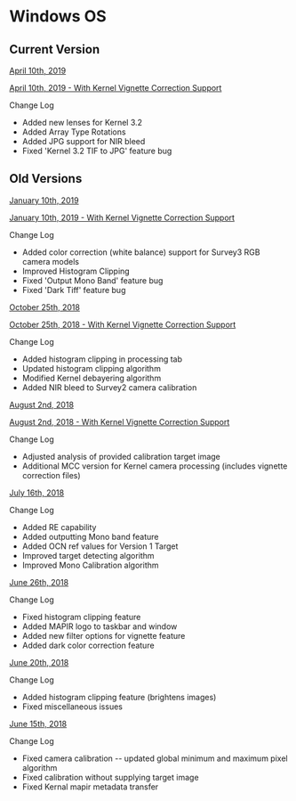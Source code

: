 
# Windows OS

## Current Version

[April 10th, 2019](https://drive.google.com/file/d/1r2jW86vwbqRdyLicFYfvLbBTOqMcPqU0/view?usp=sharing)

[April 10th, 2019 - With Kernel Vignette Correction Support](https://drive.google.com/file/d/1TyxfoaPVguxnCWYHWBRQxjnfgdT11IZz/view?usp=sharing)

Change Log
* Added new lenses for Kernel 3.2
* Added Array Type Rotations
* Added JPG support for NIR bleed
* Fixed 'Kernel 3.2 TIF to JPG' feature bug

## Old Versions
[January 10th, 2019](http://www.docs.peauproductions.com/MCC/MAPIR_Camera_Control_01102019.exe)

[January 10th, 2019 - With Kernel Vignette Correction Support](https://drive.google.com/file/d/11C7ay-zvXV0RME888bwTPVbz0XvdAixQ/view?usp=sharing)

Change Log
* Added color correction (white balance) support for Survey3 RGB camera models
* Improved Histogram Clipping
* Fixed 'Output Mono Band' feature bug
* Fixed 'Dark Tiff' feature bug

[October 25th, 2018](http://www.docs.peauproductions.com/MCC/MAPIR_Camera_Control_01102019.exe)

[October 25th, 2018 - With Kernel Vignette Correction Support](https://drive.google.com/file/d/1BRnrqcKS3Bp97sT6tnT7GCIMo1sTlK4L/view?usp=sharing)

Change Log
* Added histogram clipping in processing tab
* Updated histogram clipping algorithm
* Modified Kernel debayering algorithm
* Added NIR bleed to Survey2 camera calibration

[August 2nd, 2018](http://www.docs.peauproductions.com/MCC/MAPIR_Camera_Control_08022018.exe)

[August 2nd, 2018 - With Kernel Vignette Correction Support](https://drive.google.com/file/d/1_l3lkNa9_6MzjOsMRvIgOjTJRBMEoXBD/view?usp=sharing)

Change Log
* Adjusted analysis of provided calibration target image
* Additional MCC version for Kernel camera processing (includes vignette correction files)

[July 16th, 2018](https://drive.google.com/file/d/1Ym_WLbF-jHtuzf3XjfEBMrLqv5Cfrp0o/view?usp=sharing)

Change Log
* Added RE capability
* Added outputting Mono band feature
* Added OCN ref values for Version 1 Target
* Improved target detecting algorithm
* Improved Mono Calibration algorithm 

[June 26th, 2018](http://www.docs.peauproductions.com/MCC/MAPIR_Camera_Control_06262018.exe)

Change Log 
* Fixed histogram clipping feature
* Added MAPIR logo to taskbar and window
* Added new filter options for vignette feature
* Added dark color correction feature

[June 20th, 2018](http://www.docs.peauproductions.com/MCC/MAPIR_Camera_Control_06202018.exe) 

Change Log 
* Added histogram clipping feature (brightens images)
* Fixed miscellaneous issues

[June 15th, 2018](http://www.docs.peauproductions.com/MCC/MAPIR_Camera_Control_06152018.exe)

Change Log
* Fixed camera calibration -- updated global minimum and maximum pixel algorithm
* Fixed calibration without supplying target image
* Fixed Kernal mapir metadata transfer


